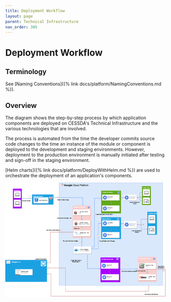 ```yaml
---
title: Deployment Workflow
layout: page
parent: Technical Infrastructure
nav_order: 305
---
```


# Deployment Workflow

## Terminology

See [Naming Conventions]({% link docs/platform/NamingConventions.md %}).

## Overview

The diagram shows the step-by-step process by which application components are deployed on
 CESSDA's Technical Infrastructure and the various technologies that are involved.

The process is automated from the time the developer commits source code changes to the time an
 instance of the module or component is deployed to the development and staging environments.
  However, deployment to the production environment is manually initiated after testing and
   sign-off in the staging environment.

[Helm charts]({% link docs/platform/DeployWithHelm.md %}) are used to orchestrate the deployment of an application's components.

![DataFlow_Diagram](../../assets/DataFlow_Diagram.png)
